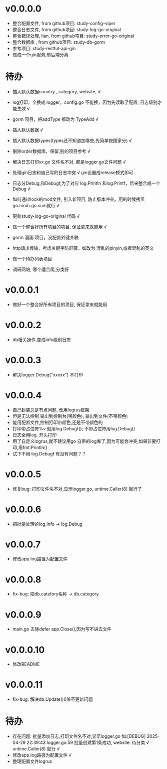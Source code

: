 # v0.0.0.0 
- 整合配置文件, from github项目: study-config-viper
- 整合日志文件, from github项目: study-log-go-original
- 整合错误处理, lian, from github项目: study-error-go-original
- 整合数据库  , from github项目: study-db-gorm
- 参考项目: study-restful-api-gin
- 做成一个gin服务,前后端分离

# 待办
- 插入默认数据country , category, website, √
- log打印，全换成 logger。config.go 不能换，因为先读取了配置, 日志级别才能生效 √
- gorm 项目，把addType 都改为 TypeAdd √
- 插入默认数据 √
- 插入默认数据types(types还不知道加哪些,先简单按国家分) √
- 删除order数据库，保留,别的项目参考 √
- 解决日志打印xx.go 文件名不对, 都是logger.go文件问题 √
- 处理gin日志和自己写的日志冲突 √ gin设置成release模式即可
- 日志分Debug,和Debugf,为了对应 log.Println 和log.Printf，后来整合成一个Debug √
- 如何通过lock的mod文件, 引入新项目, 防止版本冲突。用的时候拷贝go.mod+go.sum就行 √
- 更新study-log-go-original 代码 √
- 做一个整合好所有项目的项目, 保证拿来就能用 √

- gorm 漫画 项目，没配置外键关联
- http请求传输，考虑关键字防屏蔽。如改为 混乱的pinyin,或者混乱的英文
- 做一个待办列表项目
- 调研网站, 哪个适合爬,分类好

# v0.0.0.1
- 做好一个整合好所有项目的项目, 保证拿来就能用 

# v0.0.0.2
- db相关操作,变成info级别日志

# v0.0.0.3
- 解决logger.Debug("xxxxx") 不打印

# v0.0.0.4
- 自己封装总是有点问题, 改用logrus框架
- 但是无法控制 输出到控制台(带颜色), 输出到文件(不带颜色)
- 能用配置文件,控制打印带颜色,还是不带颜色的
- 打印带占位符%v 就用log.Debugf(); 不带占位符用log.Debug()
- 日志全用log. 开头打印
- 用了自定义logrus,就不建议用go 自带的log库了,因为可能会冲突,如果非要打印,用fmt.Println()
- 试下不用 log.Debugf 有没有问题？？

# v0.0.0.5
- 修复bug: 打印文件名不对,显示logger.go, untime.Caller(8) 就行了

# v0.0.0.6
- 把批量处理的log.Info -> log.Debug

# v0.0.0.7
- 修改app.log路径为配置文件

# v0.0.0.8
- fix-bug: 把db.catefory名称 -> db.category

# v0.0.0.9
- main.go 去除defer app.Close(),因为写不进去文件

# v0.0.0.10
- 修改README

# v0.0.0.11
- fix-bug: 解决db.Update()0值不更新问题

# 待办
- 存在问题: 批量添加日志,打印文件名不对,显示logger.go 如:[DEBUG] 2025-04-29 22:39:43 logger.go:59 批量创建第1条成功, website: 待分类  √ untime.Caller(8) 就行 √
- 修改app.log路径为配置文件 √
- 整理配置文件logrus